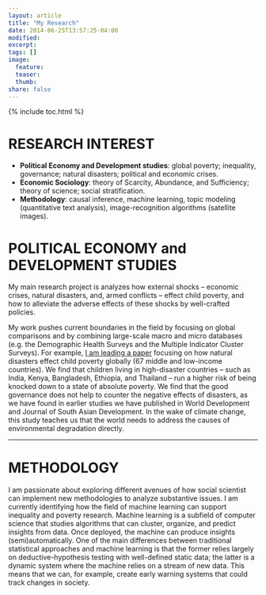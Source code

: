 ```yaml
---
layout: article
title: "My Research"
date: 2014-06-25T13:57:25-04:00
modified:
excerpt:
tags: []
image:
  feature:
  teaser:
  thumb:
share: false
---
```



{% include toc.html %}

# RESEARCH INTEREST

* **Political Economy and Development studies**: global poverty; inequality, governance; natural disasters; political and economic crises. 
* **Economic Sociology**: theory of Scarcity, Abundance, and Sufficiency; theory of science; social stratification. 
* **Methodology**: causal inference, machine learning, topic modeling (quantitative text analysis), image-recognition algorithms (satellite images).

# POLITICAL ECONOMY and DEVELOPMENT STUDIES
My main research project is analyzes how external shocks – economic crises, natural disasters, and, armed conflicts – effect child poverty, and how to alleviate the adverse effects of these shocks by well-crafted policies. 

My work pushes current boundaries in the field by focusing on global comparisons and by combining large-scale macro and micro databases (e.g. the Demographic Health Surveys and the Multiple Indicator Cluster Surveys). For example, [I am leading a paper](https://journals.plos.org/plosone/article?id=10.1371/journal.pone.0153296) focusing on how natural disasters effect child poverty globally (67 middle and low-income countries). We find that children living in high-disaster countries – such as India, Kenya, Bangladesh, Ethiopia, and Thailand – run a higher risk of being knocked down to a state of absolute poverty. We find that the good governance does not help to counter the negative effects of disasters, as we have found in earlier studies we have published in World Development and Journal of South Asian Development. In the wake of climate change, this study teaches us that the world needs to address the causes of environmental degradation directly. 

---


# METHODOLOGY

I am passionate about exploring different avenues of how social scientist can implement new methodologies to analyze substantive issues. I am currently identifying how the field of machine learning can support inequality and poverty research. Machine learning is a subfield of computer science that studies algorithms that can cluster, organize, and predict insights from data. Once deployed, the machine can produce insights (semi)automatically. One of the main differences between traditional statistical approaches and machine learning is that the former relies largely on deductive-hypothesis testing with well-defined static data; the latter is a dynamic system where the machine relies on a stream of new data. This means that we can, for example, create early warning systems that could track changes in society.






